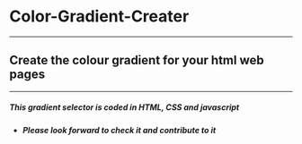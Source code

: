 # Color-Gradient-Creater

---

## Create the colour gradient for your html web pages

---

##### This gradient selector is coded in HTML, CSS and javascript

- ##### Please look forward to check it and contribute to it
